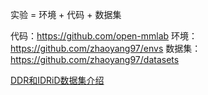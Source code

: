 实验 = 环境 + 代码 + 数据集

代码：https://github.com/open-mmlab
环境：https://github.com/zhaoyang97/envs
数据集：https://github.com/zhaoyang97/datasets


[DDR和IDRiD数据集介绍](docs/ddr&idrid.md)
